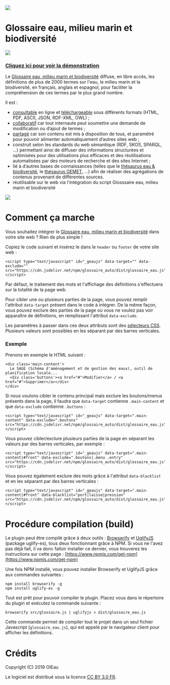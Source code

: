 [![](https://data.jsdelivr.com/v1/package/npm/glossaire_auto/badge)](https://www.jsdelivr.com/package/npm/glossaire_auto)

# Glossaire eau, milieu marin et biodiversité

![](https://glossaire.eauetbiodiversite.fr/themes/custom/glossaireless/img/glossaire-logo.png)

### [Cliquez ici pour voir la démonstration](https://glossaire.eauetbiodiversite.fr/glossaire_auto/demo.html)

Le [Glossaire eau, milieu marin et biodiversité](https://glossaire.eauetbiodiversite.fr/) diffuse, en libre accès, les définitions de plus de 2000 termes sur l'eau, le milieu marin et la biodiversité, en français, anglais et espagnol, pour faciliter la compréhension de ces termes par le plus grand nombre. 

Il est :

- [consultable](https://glossaire.eauetbiodiversite.fr/glossaire) en ligne et [téléchargeable](https://glossaire.eauetbiodiversite.fr/noeud/t%C3%A9l%C3%A9charger-le-glossaire) sous différents formats (HTML, PDF, ASCII, JSON, RDF-XML, OWL) ;
- [collaboratif](https://glossaire.eauetbiodiversite.fr/noeud/comment-devenir-contributeur) car tout internaute peut soumettre une demande de modification ou d’ajout de termes ;
- [partagé](https://glossaire.eauetbiodiversite.fr/noeud/comment-r%C3%A9utiliser-le-glossaire) car son contenu est mis à disposition de tous, et paramétré pour pouvoir alimenter automatiquement d’autres sites web ;
- construit selon les standards du web sémantique (RDF, SKOS, SPARQL, …) permettant ainsi de diffuser des informations structurées et optimisées pour des utilisations plus efficaces et des réutilisations automatisées par des moteurs de recherche et des sites Internet ;
- lié à d’autres bases de connaissances (telles que le [thésaurus eau & biodiversité](https://thesaurus.oieau.fr/thesaurus/), le [thésaurus GEMET](https://www.eionet.europa.eu/gemet/fr/themes/), …) afin de réaliser des agrégations de contenus provenant de différentes sources.
- réutilisable sur le web via l'intégration du script Glosssaire eau, milieu marin et biodiversité

![](https://glossaire.eauetbiodiversite.fr/glossaire_auto/readme.png)


# Comment ça marche

Vous souhaitez intégrer le [Glossaire eau, milieu marin et biodiversité](https://glossaire.eauetbiodiversite.fr/) dans votre site web ? Rien de plus simple !

Copiez le code suivant et insérez le dans le `header` ou `footer` de votre site web :

```
<script type="text/javascript" id="_geaujs" data-target="" data-exclude="" src="https://cdn.jsdelivr.net/npm/glossaire_auto/dist/glossaire_eau.js"></script>
```

Par défaut, le traitement des mots et l'affichage des définitions s'effectuera sur la totalité de la page web. 

Pour cibler une ou plusieurs parties de la page, vous pouvez remplir l'attribut `data-target` présent dans le code à intégrer. De la même façon, vous pouvez exclure des parties de la page où vous ne voulez pas voir apparaître de définitions, en remplissant l'attribut `data-exclude`.

Les paramètres à passer dans ces deux attributs sont des [sélecteurs CSS](https://developer.mozilla.org/fr/docs/Web/CSS/S%C3%A9lecteurs_CSS). Plusieurs valeurs sont possibles en les séparant par des barres verticales.

### Exemple

Prenons en exemple le HTML suivant : 

```
<div class='main-content'>
  Le SAGE (Schéma d'aménagement et de gestion des eaux), outil de planification locale...
  <div class='buttons'><a href="#">Modifier</a> / <a href="#">Supprimer</a></div>
</div>
```

Si nous voulons cibler le contenu principal mais exclure les boutons/menus présents dans la page, il faudra que `data-target` contienne `.main-content` et que `data-exclude` contienne `.buttons` :

```
<script type="text/javascript" id="_geaujs" data-target=".main-content" data-exclude=".boutons" src="https://cdn.jsdelivr.net/npm/glossaire_auto/dist/glossaire_eau.js"></script>
```

Vous pouvez cibler/exclure plusieurs parties de la page en séparant les valeurs par des barres verticales, par exemple :

```
<script type="text/javascript" id="_geaujs" data-target=".main-content|#front" data-exclude=".boutons|.menu .entry" src="https://cdn.jsdelivr.net/npm/glossaire_auto/dist/glossaire_eau.js"></script>
```

Vous pouvez également exclure des mots grâce à l'attribut `data-blacklist` et en les séparant par des barres verticales :

```
<script type="text/javascript" id="_geaujs" data-target=".main-content|#front" data-blacklist="port|laisse|pression" src="https://cdn.jsdelivr.net/npm/glossaire_auto/dist/glossaire_eau.js"></script>
```

# Procédure compilation (build)

Le plugin peut être compilé grâce à deux outils : [Browserify](https://browserify.org/) et [UglifyJS](https://www.npmjs.com/package/uglify-js) (package uglify-es), tous deux fonctionnant grâce à NPM. Si vous ne l'avez pas déjà fait, il va donc falloir installer ce dernier, vous trouverez les instructions sur cette page : [https://www.npmjs.com/get-npm](https://www.npmjs.com/get-npm)

Une fois NPM installé, vous pouvez installer Browserify et UglifyJS grâce aux commandes suivantes :

```
npm install browserify -g 
npm install uglify-es -g
```

Tout est prêt pour pouvoir compiler le plugin. Placez vous dans le répertoire du plugin et exécutez la commande suivante :

```
browserify src/glossaire.js | uglifyjs > dist/glossaire_eau.js
```

Cette commande permet de compiler tout le projet dans un seul fichier Javascript (`glossaire_eau.js`), qui est appelé par le navigateur client pour afficher les définitions.


# Crédits


Copyright (C) 2019 OIEau

Le logiciel est distribué sous la licence [CC BY 3.0 FR](https://creativecommons.org/share-your-work/cclicenses/).
